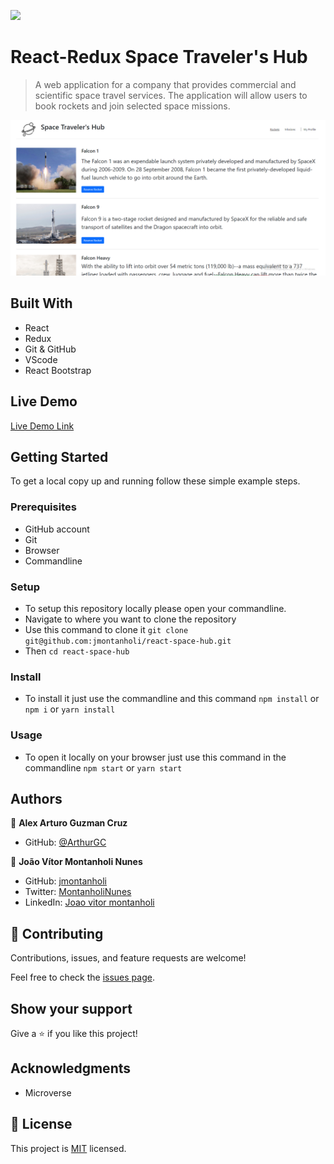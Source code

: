 ![](https://img.shields.io/badge/Microverse-blueviolet)

# React-Redux Space Traveler's Hub

> A web application for a company that provides commercial and scientific space travel services. The application will allow users to book rockets and join selected space missions.

![screenshot](./printscreen.png)

## Built With

- React
- Redux
- Git & GitHub
- VScode
- React Bootstrap

## Live Demo

[Live Demo Link](https://livedemo.com)


## Getting Started

To get a local copy up and running follow these simple example steps.

### Prerequisites

- GitHub account
- Git
- Browser
- Commandline
### Setup

- To setup this repository locally please open your commandline.
- Navigate to where you want to clone the repository
- Use this command to clone it `git clone git@github.com:jmontanholi/react-space-hub.git`
- Then `cd react-space-hub`

### Install

- To install it just use the commandline and this command `npm install` or `npm i` or `yarn install`
### Usage

- To open it locally on your browser just use this command in the commandline `npm start` or `yarn start`

## Authors

👤 **Alex Arturo Guzman Cruz**

- GitHub: [@ArthurGC](https://github.com/ArthurGC)

👤 **João Vítor Montanholi Nunes**

- GitHub: [jmontanholi](https://github.com/jmontanholi)
- Twitter: [MontanholiNunes](https://twitter.com/MontanholiNunes)
- LinkedIn: [Joao vitor montanholi](https://www.linkedin.com/in/joaovitormontanholi/)

## 🤝 Contributing

Contributions, issues, and feature requests are welcome!

Feel free to check the [issues page](../../issues/).

## Show your support

Give a ⭐️ if you like this project!

## Acknowledgments

- Microverse

## 📝 License

This project is [MIT](./MIT.md) licensed.
